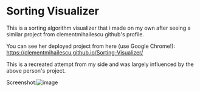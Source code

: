 # Sorting Visualizer

This is a sorting algorithm visualizer that i made on my own after seeing a similar project from clementmihailescu github's profile.

You can see her deployed project from here (use Google Chrome!): https://clementmihailescu.github.io/Sorting-Visualizer/

This is a recreated attempt from my side and was largely influenced by the above person's project.

Screenshot:![image](https://user-images.githubusercontent.com/57794377/143521302-5749503b-c9e5-4ffa-bbf2-31c80b4135c1.png)
